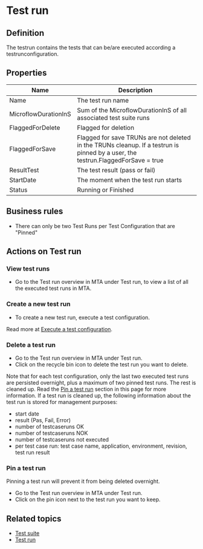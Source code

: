 # Test run 

## Definition

The testrun contains the tests that can be/are executed according a testrunconfiguration.

## Properties
| Name | Description |
| ----------- | ----------- |
| Name | The test run name |
| MicroflowDurationInS | Sum of the MicroflowDurationInS of all associated test suite runs |
| FlaggedForDelete | Flagged for deletion |
| FlaggedForSave | Flagged for save TRUNs are not deleted in the TRUNs cleanup. If a testrun is pinned by a user, the testrun.FlaggedForSave = true | 
| ResultTest | The test result (pass or fail) |
| StartDate |The moment when the test run starts | 
| Status | Running or Finished |
  
## Business rules
- There can only be two Test Runs per Test Configuration that are "Pinned"

## Actions on Test run

### View test runs
- Go to the Test run overview in MTA under Test run, to view a list of all the executed test runs in MTA.

### Create a new test run
- To create a new test run, execute a test configuration.
 
Read more at [Execute a test configuration](test-configuration#execute-a-test-configuration).

### Delete a test run
- Go to the Test run overview in MTA under Test run.
- Click on the recycle bin icon to delete the test run you want to delete.

Note that for each test configuration, only the last two executed test runs are persisted overnight, plus a maximum of two pinned test runs. The rest is cleaned up. Read the [Pin a test run](#pin-a-test-run) section in this page for more information.
If a test run is cleaned up, the following information about the test run is stored for management purposes:
- start date
- result (Pas, Fail, Error)
- number of testcaseruns OK
- number of testcaseruns NOK
- number of testcaseruns not executed
- per test case run: test case name, application, environment, revision, test run result

### Pin a test run
Pinning a test run will prevent it from being deleted overnight.
- Go to the Test run overview in MTA under Test run.
- Click on the pin icon next to the test run you want to keep.

## Related topics
- [Test suite](test-suite)
- [Test run](test-run)
